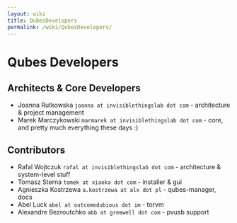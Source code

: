 ```yaml
---
layout: wiki
title: QubesDevelopers
permalink: /wiki/QubesDevelopers/
---
```


Qubes Developers
================

Architects & Core Developers
----------------------------

-   Joanna Rutkowska `joanna at invisiblethingslab dot com` - architecture & project management
-   Marek Marczykowski `marmarek at invisiblethingslab dot com` - core, and pretty much everything these days :)

Contributors
------------

-   Rafal Wojtczuk `rafal at invisiblethingslab dot com` - architecture & system-level stuff
-   Tomasz Sterna `tomek at xiaoka dot com` - installer & gui
-   Agnieszka Kostrzewa `a.kostrzewa at alx dot pl` - qubes-manager, docs
-   Abel Luck `abel at outcomedubious dot im` - torvm
-   Alexandre Bezroutchko `abb at gremwell dot com` - pvusb support

